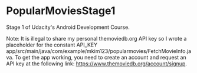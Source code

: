# PopularMoviesStage1
Stage 1 of Udacity's Android Development Course.

Note: It is illegal to share my personal themoviedb.org API key so I wrote a placeholder for the constant API\_KEY app/src/main/java/com/example/mkim123/popularmovies/FetchMovieInfo.java.
To get the app working, you need to create an account and request an API key at the following link: https://www.themoviedb.org/account/signup.
